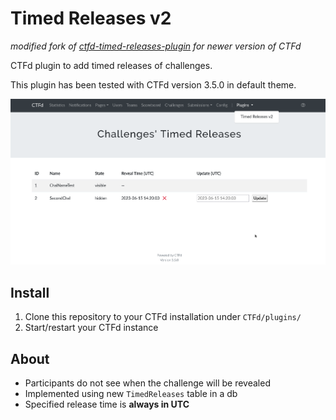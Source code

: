 # Timed Releases v2

_modified fork of [ctfd-timed-releases-plugin](https://github.com/alokmenghrajani/ctfd-timed-releases-plugin) for newer version of CTFd_ 

CTFd plugin to add timed releases of challenges. 

This plugin has been tested with CTFd version 3.5.0 in default theme.

![](imgs/screenshot.png)

## Install

1. Clone this repository to your CTFd installation under `CTFd/plugins/`
2. Start/restart your CTFd instance

## About

* Participants do not see when the challenge will be revealed
* Implemented using new `TimedReleases` table in a db
* Specified release time is **always in UTC**